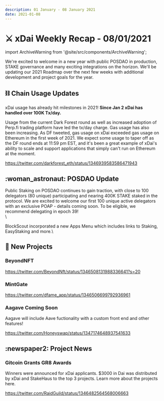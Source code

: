 ```yaml
---
description: 01 January - 08 January 2021
date: 2021-01-08
---
```


# ⚔️ xDai Weekly Recap - 08/01/2021

import ArchiveWarning from '@site/src/components/ArchiveWarning';

<ArchiveWarning />

We're excited to welcome in a new year with public POSDAO in production, STAKE governance and many exciting integrations on the horizon. We'll be updating our 2021 Roadmap over the next few weeks with additional development and project goals for the year.

## :chains: Chain Usage Updates

xDai usage has already hit milestones in 2021! **Since Jan 2 xDai has handled over 100K Tx/day.**

Usage from the current Dark Forest round as well as increased adoption of Perp.fi trading platform have led the tx/day charge. Gas usage has also been increasing. As DF tweeted, gas usage on xDai exceeded gas usage on Ethereum in the first week of 2021. We expect some usage to taper off as the DF round ends at 11:59 pm EST, and it's been a great example of xDai's ability to scale and support applications that simply can't run on Ethereum at the moment.

https://twitter.com/darkforest_eth/status/1346939583586471943

## :woman\_astronaut: POSDAO Update

Public Staking on POSDAO continues to gain traction, with close to 100 delegators (80 unique) participating and nearing 400K STAKE staked in the protocol.  We are excited to welcome our first 100 unique active delegators with an exclusive POAP - details coming soon. To be eligible, we recommend delegating in epoch 39!\
\

BlockScout incorporated a new Apps Menu which includes links to Staking, EasyStaking and more.\

## :butterfly: New Projects

### BeyondNFT

https://twitter.com/BeyondNft/status/1346508131988336641?s=20

### MintGate

https://twitter.com/dfame_app/status/1346506699792936961

### Aagave Coming Soon

Aagave will include Aave fuctionality with a custom front end and other features!

https://twitter.com/Honeyswap/status/1347174648937541633

## :newspaper2: Project News

### Gitcoin Grants GR8 Awards

Winners were announced for xDai applicants. $3000 in Dai was distributed by xDai and StakeHaus to the top 3 projects. Learn more about the projects here.

https://twitter.com/RaidGuild/status/1346482564568006663







